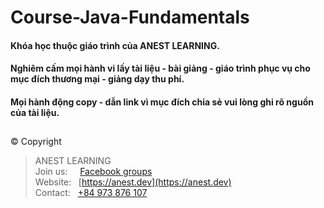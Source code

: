 # Course-Java-Fundamentals

#### Khóa học thuộc giáo trình của ANEST LEARNING.
#### Nghiêm cấm mọi hành vi lấy tài liệu - bài giảng - giáo trình phục vụ cho mục đích thương mại - giảng dạy thu phí.
#### Mọi hành động copy - dẫn link vì mục đích chia sẻ vui lòng ghi rõ nguồn của tài liệu.

##  

© Copyright
> ANEST LEARNING  
> Join us: &nbsp;&nbsp;&nbsp; [Facebook groups](https://www.facebook.com/groups/anest.learning/)  
> Website: &nbsp; [https://anest.dev](https://anest.dev)  
> Contact: &nbsp; [+84 973 876 107](https://github.com/AnestAcademy/Course-Java-Fundamentals)
